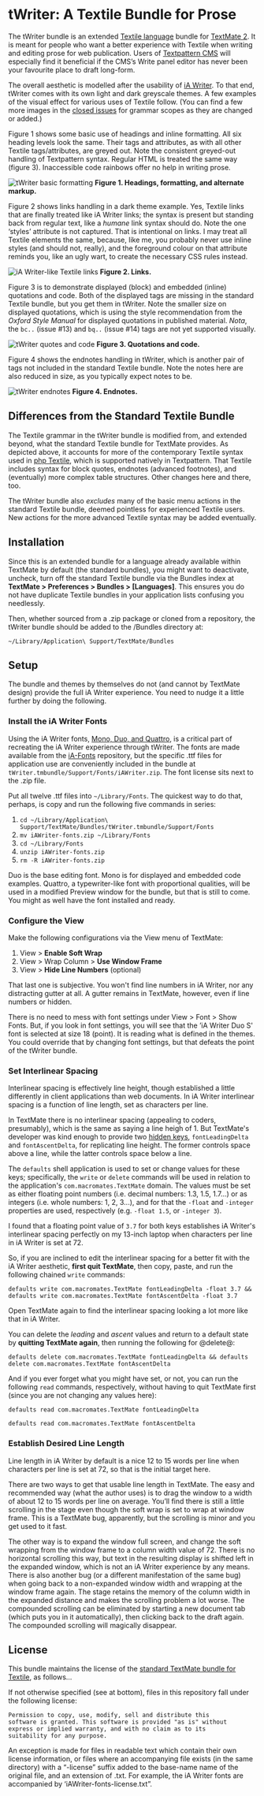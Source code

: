 # tWriter: A Textile Bundle for Prose

The tWriter bundle is an extended [Textile language](https://github.com/textile) bundle for [TextMate 2](https://macromates.com/). It is meant for people who want a better experience with Textile when writing and editing prose for web publication. Users of [Textpattern CMS](https://textpattern.com) will especially find it beneficial if the CMS’s Write panel editor has never been your favourite place to draft long-form.

The overall aesthetic is modelled after the usability of [iA Writer](https://ia.net/writer). To that end, tWriter comes with its own light and dark greyscale themes. A few examples of the visual effect for various uses of Textile follow. (You can find a few more images in the [closed issues](https://github.com/wion/tWriter.tmbundle/issues?q=is%3Aissue+is%3Aclosed) for grammar scopes as they are changed or added.)

Figure 1 shows some basic use of headings and inline formatting. All six heading levels look the same. Their tags and attributes, as with all other Textile tags/attributes, are greyed out. Note the consistent greyed-out handling of Textpattern syntax. Regular HTML is treated the same way (figure 3). Inaccessible code rainbows offer no help in writing prose. 

![tWriter basic formatting](https://wion.com/assets/images/temp/tWriter-format.png)
**Figure 1. Headings, formatting, and alternate markup.**

Figure 2 shows links handling in a dark theme example. Yes, Textile links that are finally treated like iA Writer links; the syntax is present but standing back from regular text, like a *humane* link syntax should do. Note the one ‘styles’ attribute is not captured. That is intentional on links. I may treat all Textile elements the same, because, like me, you probably never use inline styles (and should not, really), and the foreground colour on that attribute reminds you, like an ugly wart, to create the necessary CSS rules instead.

![iA Writer-like Textile links](https://wion.com/assets/images/temp/tWriter-links-dark.png)
**Figure 2. Links.**

Figure 3 is to demonstrate displayed (block) and embedded (inline) quotations and code. Both of the displayed tags are missing in the standard Textile bundle, but you get them in tWriter. Note the smaller size on displayed quotations, which is using the style recommendation from the *Oxford Style Manual* for displayed quotations in published material. *Nota*, the `bc..` (issue #13) and `bq..` (issue #14) tags are not yet supported visually.

![tWriter quotes and code](https://wion.com/assets/images/temp/tWriter-quotes-code.png)
**Figure 3. Quotations and code.**

Figure 4 shows the endnotes handling in tWriter, which is another pair of tags not included in the standard Textile bundle. Note the notes here are also reduced in size, as you typically expect notes to be.

![tWriter endnotes](https://wion.com/assets/images/temp/tWriter-notes-dark.png)
**Figure 4. Endnotes.**

## Differences from the Standard Textile Bundle

The Textile grammar in the tWriter bundle is modified from, and extended beyond, what the standard Textile bundle for TextMate provides. As depicted above, it accounts for more of the contemporary Textile syntax used in [php Textile](https://github.com/textile/php-textile), which is supported natively in Textpattern. That Textile includes syntax for block quotes, endnotes (advanced footnotes), and (eventually) more complex table structures. Other changes here and there, too.

The tWriter bundle also *excludes* many of the basic menu actions in the standard Textile bundle, deemed pointless for experienced Textile users. New actions for the more advanced Textile syntax may be added eventually.

## Installation

Since this is an extended bundle for a language already available within TextMate by default (the standard bundles), you might want to deactivate, uncheck, turn off the standard Textile bundle via the Bundles index at **TextMate > Preferences > Bundles > [Languages]**. This ensures you do not have duplicate Textile bundles in your application lists confusing you needlessly.

Then, whether sourced from a .zip package or cloned from a repository,  the tWriter bundle should be added to the /Bundles directory at:

```
~/Library/Application\ Support/TextMate/Bundles
``` 

## Setup

The bundle and themes by themselves do not (and cannot by TextMate design) provide the full iA Writer experience. You need to nudge it a little further by doing the following.

### Install the iA Writer Fonts

Using the iA Writer fonts, [Mono, Duo, and Quattro](https://ia.net/writer/blog/a-typographic-christmas), is a critical part of recreating the iA Writer experience through tWriter. The fonts are made available from the [iA-Fonts](https://github.com/iaolo/iA-Fonts) repository, but the specific .ttf files for application use are conveniently included in the bundle at `tWriter.tmbundle/Support/Fonts/iAWriter.zip`. The font license sits next to the .zip file.

Put all twelve .ttf files into `~/Library/Fonts`. The quickest way to do that, perhaps, is copy and run the following five commands in series:

1. `cd ~/Library/Application\ Support/TextMate/Bundles/tWriter.tmbundle/Support/Fonts`
2. `mv iAWriter-fonts.zip ~/Library/Fonts`
3. `cd ~/Library/Fonts`
3. `unzip iAWriter-fonts.zip`
4. `rm -R iAWriter-fonts.zip`

Duo is the base editing font. Mono is for displayed and embedded code examples. Quattro, a typewriter-like font with proportional qualities, will be used in a modified Preview window for the bundle, but that is still to come. You might as well have the font installed and ready. 

### Configure the View

Make the following configurations via the View menu of TextMate:

1. View > **Enable Soft Wrap**
2. View > Wrap Column > **Use Window Frame**
3. View > **Hide Line Numbers** (optional)

That last one is subjective. You won't find line numbers in iA Writer, nor any distracting gutter at all. A gutter remains in TextMate, however, even if line numbers or hidden.

There is no need to mess with font settings under View > Font > Show Fonts. But, if you look in font settings, you will see that the ’iA Writer Duo S' font is selected at size 18 (point). It is reading what is defined in the themes. You could override that by changing font settings, but that defeats the point of the tWriter bundle.

### Set Interlinear Spacing

Interlinear spacing is effectively line height, though established a little differently in client applications than web documents. In iA Writer interlinear spacing is a function of line length, set as characters per line.

In TextMate there is no interlinear spacing (appealing to coders, presumably), which is the same as saying a line heigh of 1. But TextMate's developer was kind enough to provide two [hidden keys](https://github.com/textmate/textmate/wiki/Hidden-Settings), `fontLeadingDelta` and `fontAscentDelta`, for replicating line height. The former controls space above a line, while the latter controls space below a line.

The `defaults` shell application is used to set or change values for these keys; specifically, the `write` or `delete` commands will be used in relation to the application's `com.macromates.TextMate` domain. The values must be set as either floating point numbers (i.e. decimal numbers: 1.3, 1.5, 1.7...) or as integers (i.e. whole numbers: 1, 2, 3...), and for that the `-float` and `-integer` properties are used, respectively (e.g. `-float 1.5`, or `-integer 3`).

I found that a floating point value of `3.7` for both keys establishes iA Writer's interlinear spacing perfectly on my 13-inch laptop when characters per line in iA Writer is set at 72.

So, if you are inclined to edit the interlinear spacing for a better fit with the iA Writer aesthetic, **first quit TextMate**, then copy, paste, and run the following chained `write` commands:

```
defaults write com.macromates.TextMate fontLeadingDelta -float 3.7 && defaults write com.macromates.TextMate fontAscentDelta -float 3.7
```

Open TextMate again to find the interlinear spacing looking a lot more like that in iA Writer.

You can delete the *leading* and *ascent* values and return to a default state by **quitting TextMate again**, then running the following for @delete@:

```
defaults delete com.macromates.TextMate fontLeadingDelta && defaults delete com.macromates.TextMate fontAscentDelta
```

And if you ever forget what you might have set, or not, you can run the following `read` commands, respectively, without having to quit TextMate first (since you are not changing any values here):

```
defaults read com.macromates.TextMate fontLeadingDelta
```

```
defaults read com.macromates.TextMate fontAscentDelta
```

### Establish Desired Line Length

Line length in iA Writer by default is a nice 12 to 15 words per line when characters per line is set at 72, so that is the initial target here.
 
There are two ways to get that usable line length in TextMate. The easy and recommended way (what the author uses) is to drag the window to a width of about 12 to 15 words per line on average. You’ll find there is still a little scrolling in the stage even though the soft wrap is set to wrap at window frame. This is a TextMate bug, apparently, but the scrolling is minor and you get used to it fast.

The other way is to expand the window full screen, and change the soft wrapping from the window frame to a column width value of 72. There is no horizontal scrolling this way, but text in the resulting display is shifted left in the expanded window, which is not an iA Writer experience by any means. There is also another bug (or a different manifestation of the same bug) when going back to a non-expanded window width and wrapping at the window frame again. The stage retains the memory of the column width in the expanded distance and makes the scrolling problem a lot worse. The compounded scrolling can be eliminated by starting a new document tab (which puts you in it automatically), then clicking back to the draft again. The compounded scrolling will magically disappear.

## License

This bundle maintains the license of the [standard TextMate bundle for Textile](https://github.com/textmate/textile.tmbundle), as follows…

If not otherwise specified (see at bottom), files in this repository fall under the following license:

	Permission to copy, use, modify, sell and distribute this
	software is granted. This software is provided "as is" without
	express or implied warranty, and with no claim as to its
	suitability for any purpose.

An exception is made for files in readable text which contain their own license information, or files where an accompanying file exists (in the same directory) with a “-license” suffix added to the base-name name of the original file, and an extension of .txt. For example, the iA Writer fonts are accompanied by ‘iAWriter-fonts-license.txt”.